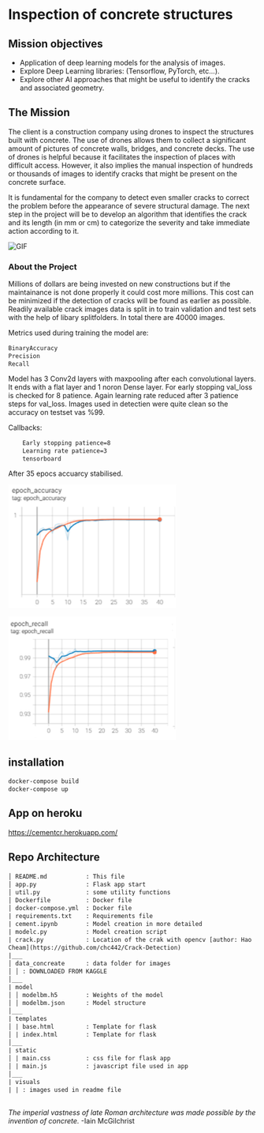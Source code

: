 # Inspection of concrete structures

## Mission objectives

- Application of deep learning models for the analysis of images.
- Explore Deep Learning libraries: (Tensorflow, PyTorch, etc...).
- Explore other AI approaches that might be useful to identify the cracks and associated geometry.

## The Mission

The client is a construction company using drones to inspect the structures built with concrete. The use of drones allows them to collect a significant amount of pictures of concrete walls, bridges, and concrete decks. The use of drones is helpful because it facilitates the inspection of places with difficult access. However, it also implies the manual inspection of hundreds or thousands of images to identify cracks that might be present on the concrete surface.

It is fundamental for the company to detect even smaller cracks to correct the problem before the appearance of severe structural damage. The next step in the project will be to develop an algorithm that identifies the crack and its length (in mm or cm) to categorize the severity and take immediate action according to it.

![GIF](https://media.giphy.com/media/zQPoPn1iFrIcM/giphy.gif)





### About the Project 

Millions of dollars are being invested on new constructions but if the maintainance is not done properly it could cost more millions. This cost can be minimized if the detection of cracks will be found as earlier as possible. Readily available crack images data is split in to train validation and test sets with the help of libary splitfolders. In total there are 40000 images. 

Metrics used during training the model are: 


    BinaryAccuracy  
    Precision  
    Recall  

Model has 3 Conv2d layers with maxpooling after each convolutional layers. It ends with a flat layer and 1 noron Dense layer. For early stopping val_loss is checked for 8 patience. Again learning rate reduced after 3 patience steps for val_loss. Images used in detectien were quite clean so the accuracy on testset vas %99.


Callbacks:  

        Early stopping patience=8 
        Learning rate patience=3
        tensorboard

After 35 epocs accuarcy stabilised. 

![Epoch-Accuracy](visuals/ep-acc.png)

![Epoch-recall](visuals/ep-rec.png)


## installation
```
docker-compose build
docker-compose up
```


## App on heroku
https://cementcr.herokuapp.com/

## Repo Architecture
```
│ README.md           : This file
│ app.py              : Flask app start
│ util.py             : some utility functions
│ Dockerfile          : Docker file
│ docker-compose.yml  : Docker file
| requirements.txt    : Requirements file
| cement.ipynb        : Model creation in more detailed 
| modelc.py           : Model creation script 
| crack.py            : Location of the crak with opencv [author: Hao Cheam](https://github.com/chc442/Crack-Detection) 
|___
│ data_concreate      : data folder for images
│ │ : DOWNLOADED FROM KAGGLE
│___
| model
│ │ modelbm.h5        : Weights of the model
│ │ modelbm.json      : Model structure
│___
| templates
│ | base.html         : Template for flask
│ | index.html        : Template for flask
│___
| static
│ | main.css          : css file for flask app
│ | main.js           : javascript file used in app 
│___
| visuals
| | : images used in readme file
  
```






_The imperial vastness of late Roman architecture was made possible by the invention of concrete._
-Iain McGilchrist

